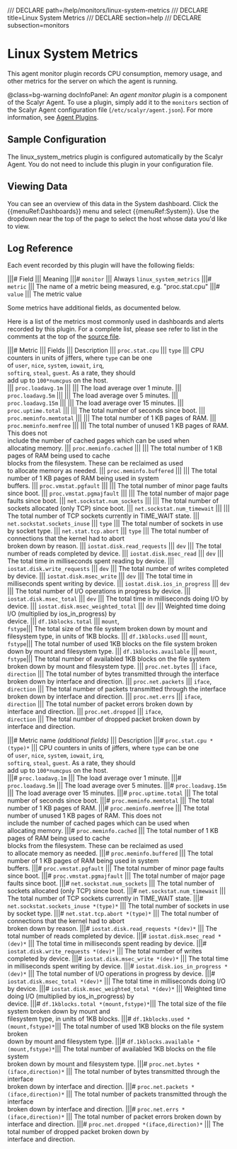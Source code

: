 /// DECLARE path=/help/monitors/linux-system-metrics
/// DECLARE title=Linux System Metrics
/// DECLARE section=help
/// DECLARE subsection=monitors

# Linux System Metrics

This agent monitor plugin records CPU consumption, memory usage, and other metrics for the server on which
the agent is running.

@class=bg-warning docInfoPanel: An *agent monitor plugin* is a component of the Scalyr Agent. To use a plugin,
simply add it to the ``monitors`` section of the Scalyr Agent configuration file (``/etc/scalyr/agent.json``).
For more information, see [Agent Plugins](/help/scalyr-agent#plugins).


## Sample Configuration

The linux_system_metrics plugin is configured automatically by the Scalyr Agent. You do not need to include
this plugin in your configuration file.


## Viewing Data

You can see an overview of this data in the System dashboard. Click the {{menuRef:Dashboards}} menu and select
{{menuRef:System}}. Use the dropdown near the top of the page to select the host whose data you'd like to view.


## Log Reference

Each event recorded by this plugin will have the following fields:

|||# Field                    ||| Meaning
|||# ``monitor``              ||| Always ``linux_system_metrics``
|||# ``metric``               ||| The name of a metric being measured, e.g. "proc.stat.cpu"
|||# ``value``                ||| The metric value

Some metrics have additional fields, as documented below.

Here is a list of the metrics most commonly used in dashboards and alerts recorded by this plugin.
For a complete list, please see refer to list in the comments at the top of the
[source file](https://github.com/scalyr/scalyr-agent-2/blob/master/scalyr_agent/builtin_monitors/linux_system_metrics.py).

|||# Metric                             ||| Fields    ||| Description
||| ``proc.stat.cpu``                   ||| ``type``  ||| CPU counters in units of jiffers, where ``type`` can be one \
                                                          of ``user``, ``nice``, ``system``,  ``iowait``, ``irq``, \
                                                          ``softirq``, ``steal``, ``guest``.  As a rate, they should \
                                                           add up to  ``100*numcpus`` on the host.                             
||| ``proc.loadavg.1m``                 |||           ||| The load average over 1 minute.
||| ``proc.loadavg.5m``                 |||           ||| The load average over 5 minutes.
||| ``proc.loadavg.15m``                |||           ||| The load average over 15 minutes.
||| ``proc.uptime.total``               |||           ||| The total number of seconds since boot.
||| ``proc.meminfo.memtotal``           |||           ||| The total number of 1 KB pages of RAM. 
||| ``proc.meminfo.memfree``            |||           ||| The total number of unused 1 KB pages of RAM. This does not \
                                                          include the number of cached pages which can be used when \
                                                          allocating memory.
||| ``proc.meminfo.cached``             |||           ||| The total number of 1 KB pages of RAM being used to cache \
                                                          blocks from the filesystem.  These can be reclaimed as used \
                                                          to allocate memory as needed. 
||| ``proc.meminfo.buffered``           |||           ||| The total number of 1 KB pages of RAM being used in system \
                                                          buffers.
||| ``proc.vmstat.pgfault``             |||           ||| The total number of minor page faults since boot.
||| ``proc.vmstat.pgmajfault``          |||           ||| The total number of major page faults since boot.
||| ``net.sockstat.num_sockets``        |||           ||| The total number of sockets allocated (only TCP) since boot.
|||  ``net.sockstat.num_timewait``      |||           ||| The total number of TCP sockets currently in TIME_WAIT state.
|||  ``net.sockstat.sockets_inuse``     ||| ``type``  ||| The total number of sockets in use by socket type.
||| ``net.stat.tcp.abort``              ||| ``type``  ||| The total number of connections that the kernel had to abort\
                                                          broken down by reason.
||| ``iostat.disk.read_requests``       ||| ``dev``   ||| The total number of reads completed by device.
||| ``iostat.disk.msec_read``           ||| ``dev``   ||| The total time in milliseconds spent reading by device.
||| ``iostat.disk.write_requests``      ||| ``dev``   ||| The total number of writes completed by device.
||| ``iostat.disk.msec_write``          ||| ``dev``   ||| The total time in milliseconds spent writing by device.
||| ``iostat.disk.ios_in_progress``     ||| ``dev``   ||| The total number of I/O operations in progress by device.
||| ``iostat.disk.msec_total``          ||| ``dev``   ||| The total time in milliseconds doing I/O by device.
||| ``iostat.disk.msec_weighted_total`` ||| ``dev``   ||| Weighted time doing I/O (multiplied by ios_in_progress) by \
                                                          device.
||| ``df.1kblocks.total``               ||| ``mount``, \
                                            ``fstype``||| The total size of the file system broken down by mount and \
                                                          filesystem type, in units of 1KB blocks.
||| ``df.1kblocks.used``                ||| ``mount``, \
                                            ``fstype``||| The total number of used 1KB blocks on the file system broken\
                                                          down by mount and filesystem type.
||| ``df.1kblocks.available``           ||| ``mount``, \
                                            ``fstype``||| The total number of availabled 1KB blocks on the file system \
                                                          broken down by mount and filesystem type.
||| ``proc.net.bytes``                  ||| ``iface``, \
                                            ``direction`` ||| The total number of bytes transmitted through the interface \
                                                              broken down by interface and direction.
||| ``proc.net.packets``                ||| ``iface``, \
                                            ``direction`` ||| The total number of packets transmitted through the interface \
                                                              broken down by interface and direction.
||| ``proc.net.errs``                   ||| ``iface``, \
                                            ``direction`` ||| The total number of packet errors broken down by \
                                                              interface and direction.
||| ``proc.net.dropped``                ||| ``iface``, \
                                            ``direction`` ||| The total number of dropped packet broken down by \
                                                              interface and direction.


|||# Metric name *(additional fields)*        ||| Description
|||# ``proc.stat.cpu *(type)*``  ||| CPU counters in units of jiffers, where ``type`` can be one \
                                                          of ``user``, ``nice``, ``system``,  ``iowait``, ``irq``, \
                                                          ``softirq``, ``steal``, ``guest``.  As a rate, they should \
                                                           add up to  ``100*numcpus`` on the host.                             
|||# ``proc.loadavg.1m``  ||| The load average over 1 minute.
|||# ``proc.loadavg.5m``  ||| The load average over 5 minutes.
|||# ``proc.loadavg.15m``  ||| The load average over 15 minutes.
|||# ``proc.uptime.total``  ||| The total number of seconds since boot.
|||# ``proc.meminfo.memtotal``  ||| The total number of 1 KB pages of RAM. 
|||# ``proc.meminfo.memfree``  ||| The total number of unused 1 KB pages of RAM. This does not \
                                                          include the number of cached pages which can be used when \
                                                          allocating memory.
|||# ``proc.meminfo.cached``  ||| The total number of 1 KB pages of RAM being used to cache \
                                                          blocks from the filesystem.  These can be reclaimed as used \
                                                          to allocate memory as needed. 
|||# ``proc.meminfo.buffered``     ||| The total number of 1 KB pages of RAM being used in system \
                                                          buffers.
|||# ``proc.vmstat.pgfault``       ||| The total number of minor page faults since boot.
|||# ``proc.vmstat.pgmajfault``      ||| The total number of major page faults since boot.
|||# ``net.sockstat.num_sockets``   ||| The total number of sockets allocated (only TCP) since boot.
|||#  ``net.sockstat.num_timewait``      ||| The total number of TCP sockets currently in TIME_WAIT state.
|||#  ``net.sockstat.sockets_inuse *(type)*``  ||| The total number of sockets in use by socket type.
|||# ``net.stat.tcp.abort *(type)*``  ||| The total number of connections that the kernel had to abort\
                                                          broken down by reason.
|||# ``iostat.disk.read_requests *(dev)*``   ||| The total number of reads completed by device.
|||# ``iostat.disk.msec_read *(dev)*``   ||| The total time in milliseconds spent reading by device.
|||# ``iostat.disk.write_requests *(dev)*``   ||| The total number of writes completed by device.
|||# ``iostat.disk.msec_write *(dev)*``   ||| The total time in milliseconds spent writing by device.
|||# ``iostat.disk.ios_in_progress *(dev)*``   ||| The total number of I/O operations in progress by device.
|||# ``iostat.disk.msec_total *(dev)*``   ||| The total time in milliseconds doing I/O by device.
|||# ``iostat.disk.msec_weighted_total *(dev)*``   ||| Weighted time doing I/O (multiplied by ios_in_progress) by \
                                                          device.
|||# ``df.1kblocks.total *(mount,fstype)*``||| The total size of the file system broken down by mount and \
                                                          filesystem type, in units of 1KB blocks.
|||# ``df.1kblocks.used *(mount,fstype)*``||| The total number of used 1KB blocks on the file system broken\
                                                          down by mount and filesystem type.
|||# ``df.1kblocks.available *(mount,fstype)*``||| The total number of availabled 1KB blocks on the file system \
                                                          broken down by mount and filesystem type.
|||# ``proc.net.bytes *(iface,direction)*`` ||| The total number of bytes transmitted through the interface \
                                                              broken down by interface and direction.
|||# ``proc.net.packets *(iface,direction)*`` ||| The total number of packets transmitted through the interface \
                                                              broken down by interface and direction.
|||# ``proc.net.errs *(iface,direction)*`` ||| The total number of packet errors broken down by \
                                                              interface and direction.
|||# ``proc.net.dropped *(iface,direction)*`` ||| The total number of dropped packet broken down by \
                                                              interface and direction.

